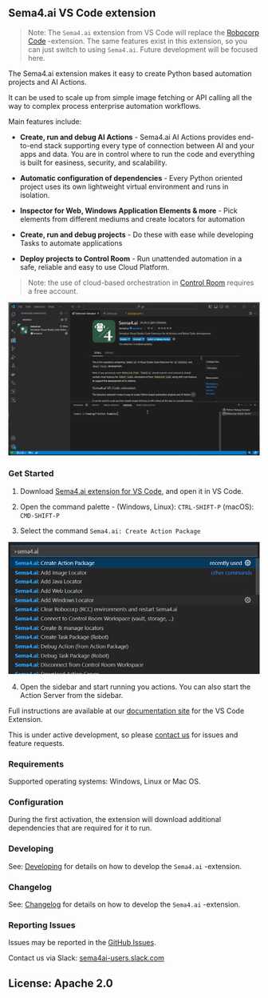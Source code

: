 ## Sema4.ai VS Code extension

> Note: The `Sema4.ai` extension from VS Code will replace the [Robocorp Code](https://marketplace.visualstudio.com/items?itemName=robocorp.robocorp-code) -extension. The same features exist in this extension, so you can just switch to using `Sema4.ai`. Future development will be focused here.

The Sema4.ai extension makes it easy to create Python based automation projects and AI Actions.

It can be used to scale up from simple image fetching or API calling all the way to complex process enterprise automation workflows.

Main features include:

- **Create, run and debug AI Actions** - Sema4.ai AI Actions provides end-to-end stack supporting every type of connection between AI and your apps and data. You are in control where to run the code and everything is built for easiness, security, and scalability.

- **Automatic configuration of dependencies** - Every Python oriented project uses its own lightweight virtual environment and runs in isolation.

- **Inspector for Web, Windows Application Elements & more** - Pick elements from different mediums and create locators for automation

- **Create, run and debug projects** - Do these with ease while developing Tasks to automate applications

- **Deploy projects to Control Room** - Run unattended automation in a safe, reliable and easy to use Cloud Platform.

> Note: the use of cloud-based orchestration in [Control Room](https://cloud.robocorp.com/) requires a free account.

![Example of a Robot running with the extension](images/gif_run.gif)

### Get Started

1. Download [Sema4.ai extension for VS Code](https://marketplace.visualstudio.com/items?itemName=sema4ai.sema4ai), and open it in VS Code.

2. Open the command palette - (Windows, Linux): `CTRL-SHIFT-P` (macOS): `CMD-SHIFT-P`

3. Select the command `Sema4.ai: Create Action Package`

![image of command palette](images/command-palette.png)

4. Open the sidebar and start running you actions. You can also start the Action Server from the sidebar.

Full instructions are available at our [documentation site](https://sema4.ai/docs/platform/vs-code) for the VS Code Extension.

This is under active development, so please [contact us](https://sema4.ai/contact-us/) for issues and feature requests.

### Requirements

Supported operating systems: Windows, Linux or Mac OS.

### Configuration

During the first activation, the extension will download additional dependencies that are required for it to run.

### Developing

See: [Developing](docs/develop.md) for details on how to develop the `Sema4.ai` -extension.

### Changelog

See: [Changelog](docs/changelog.md) for details on how to develop the `Sema4.ai` -extension.

### Reporting Issues

Issues may be reported in the [GitHub Issues](https://github.com/Sema4AI/vscode-extension/issues/new/choose).

Contact us via Slack: [sema4ai-users.slack.com](https://sema4ai-users.slack.com/ssb/redirect)

## License: Apache 2.0
